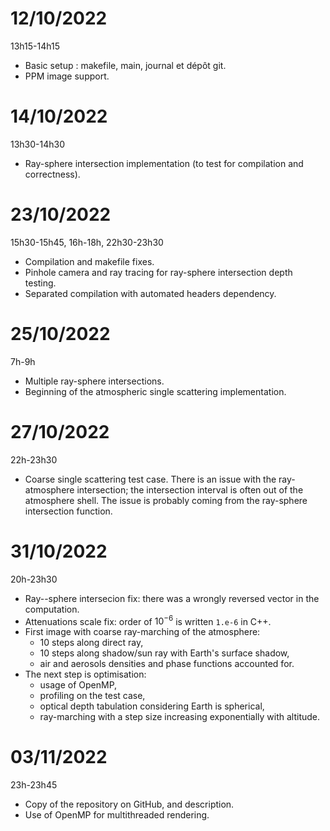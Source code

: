 # 12/10/2022
13h15-14h15

- Basic setup : makefile, main, journal et dépôt git.
- PPM image support.

# 14/10/2022
13h30-14h30

- Ray-sphere intersection implementation (to test for compilation and correctness).

# 23/10/2022
15h30-15h45, 16h-18h, 22h30-23h30

- Compilation and makefile fixes.
- Pinhole camera and ray tracing for ray-sphere intersection depth testing.
- Separated compilation with automated headers dependency.

# 25/10/2022
7h-9h

- Multiple ray-sphere intersections.
- Beginning of the atmospheric single scattering implementation.

# 27/10/2022
22h-23h30

- Coarse single scattering test case.
  There is an issue with the ray-atmosphere intersection; the intersection interval is often out of the atmosphere shell.
  The issue is probably coming from the ray-sphere intersection function.

# 31/10/2022
20h-23h30

- Ray--sphere intersecion fix: there was a wrongly reversed vector in the computation.
- Attenuations scale fix: order of $10^{-6}$ is written `1.e-6` in C++.
- First image with coarse ray-marching of the atmosphere:
  - 10 steps along direct ray,
  - 10 steps along shadow/sun ray with Earth's surface shadow,
  - air and aerosols densities and phase functions accounted for.
- The next step is optimisation:
  - usage of OpenMP,
  - profiling on the test case,
  - optical depth tabulation considering Earth is spherical,
  - ray-marching with a step size increasing exponentially with altitude.

# 03/11/2022
23h-23h45

- Copy of the repository on GitHub, and description.
- Use of OpenMP for multithreaded rendering.
